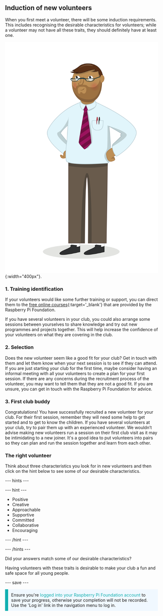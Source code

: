 ## Induction of new volunteers

When you first meet a volunteer, there will be some induction requirements. This includes recognising the desirable characteristics for volunteers; while a volunteer may not have all these traits, they should definitely have at least one.

![An adult volunteer.](images/10-Adult.png){:width="400px"}.
### 1. Training identification

If your volunteers would like some further training or support, you can direct them to the [free online courses](https://www.futurelearn.com/partners/raspberry-pi){:target='_blank'} that are provided by the Raspberry Pi Foundation.

If you have several volunteers in your club, you could also arrange some sessions between yourselves to share knowledge and try out new programmes and projects together. This will help increase the confidence of your volunteers on what they are covering in the club.

### 2. Selection

Does the new volunteer seem like a good fit for your club? Get in touch with them and let them know when your next session is to see if they can attend. If you are just starting your club for the first time, maybe consider having an informal meeting with all your volunteers to create a plan for your first session. If there are any concerns during the recruitment process of the volunteer, you may want to tell them that they are not a good fit. If you are unsure, you can get in touch with the Raspberry Pi Foundation for advice.

### 3. First club buddy

Congratulations! You have successfully recruited a new volunteer for your club. For their first session, remember they will need some help to get started and to get to know the children. If you have several volunteers at your club, try to pair them up with an experienced volunteer. We wouldn’t advise making new volunteers run a session on their first club visit as it may be intimidating to a new joiner. It's a good idea to put volunteers into pairs so they can plan and run the session together and learn from each other.

### The right volunteer

Think about three characteristics you look for in new volunteers and then click on the hint below to see some of our desirable characteristics.

--- hints ---

--- hint ---

* Positive
* Creative
* Approachable
* Supportive
* Committed
* Collaborative
* Encouraging

--- /hint ---

--- /hints ---

Did your answers match some of our desirable characteristics?

Having volunteers with these traits is desirable to make your club a fun and safe space for all young people.

--- save ---

<p style="border-left: solid; border-width:10px; border-color: #0faeb0; background-color: aliceblue; padding: 10px;">
Ensure you're <span style="color: #0faeb0">logged into your Raspberry Pi Foundation account</span> to save your progress, otherwise your completion will not be recorded. Use the 'Log in' link in the navigation menu to log in.
</p>
